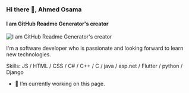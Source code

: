 ### Hi there 👋, Ahmed Osama
#### I am GitHub Readme Generator's creator
![I am GitHub Readme Generator's creator](https://delesign.com/free-designs/graphics/illustration/slack-slack-com)

I'm a software developer who is passionate and looking forward to learn new technologies.

Skills: JS / HTML / CSS / C# / C++ / C / java / asp.net / Flutter / python / Django

- 🔭 I’m currently working on this page. 
